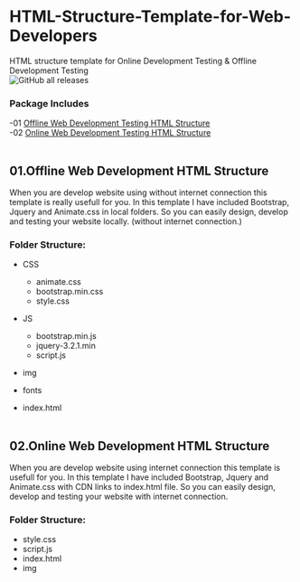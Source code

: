 # HTML-Structure-Template-for-Web-Developers
HTML structure template for Online Development Testing &amp; Offline Development Testing<br>
![GitHub all releases](https://img.shields.io/github/downloads/samithawijesekara/HTML-Structure-Template-for-Web-Developers/total?logo=GitHub)

### Package Includes
-01 [Offline Web Development Testing HTML Structure](#Offline)<br>
-02 [Online Web Development Testing HTML Structure](#Online)<br><br>

## 01.Offline Web Development HTML Structure <a name="Offline"/>
When you are develop website using without internet connection this template is really usefull for you. In this template I have included Bootstrap, Jquery and Animate.css in local folders. So you can easily  design, develop and testing your website locally. (without internet connection.)

### Folder Structure:

- CSS
    - animate.css
    - bootstrap.min.css
    - style.css
- JS
    - bootstrap.min.js
    - jquery-3.2.1.min
    - script.js    
- img
- fonts

- index.html
<br><br>


## 02.Online Web Development HTML Structure <a name="Online"/>
When you are develop website using internet connection this template is usefull for you. In this template I have included Bootstrap, Jquery and Animate.css with CDN links to index.html file. So you can easily  design, develop and testing your website with internet connection.
### Folder Structure:

- style.css
- script.js
- index.html
- img
